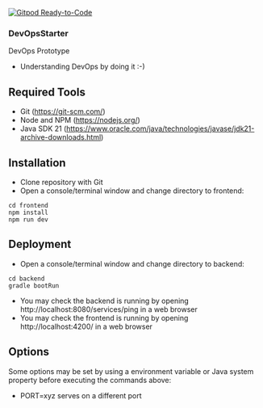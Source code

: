 [![Gitpod Ready-to-Code](https://img.shields.io/badge/Gitpod-Ready--to--Code-blue?logo=gitpod)](https://gitpod.io/from-referrer/) 

### DevOpsStarter

DevOps Prototype
* Understanding DevOps by doing it :-)

## Required Tools
* Git (https://git-scm.com/)
* Node and NPM (https://nodejs.org/)
* Java SDK 21 (https://www.oracle.com/java/technologies/javase/jdk21-archive-downloads.html)

## Installation
* Clone repository with Git
* Open a console/terminal window and change directory to frontend:
```
cd frontend
npm install
npm run dev
```

## Deployment
* Open a console/terminal window and change directory to backend:
```
cd backend
gradle bootRun
```
* You may check the backend is running by opening http://localhost:8080/services/ping in a web browser
* You may check the frontend is running by opening http://localhost:4200/ in a web browser

## Options
Some options may be set by using a environment variable or Java system property before executing the commands above:
* PORT=xyz serves on a different port
